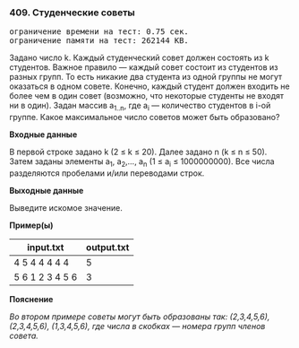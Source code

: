 ### 409. Студенческие советы

<pre>ограничение времени на тест: 0.75 сек.
ограничение памяти на тест: 262144 KB.</pre>

Задано число k. Каждый студенческий совет должен состоять из k студентов. Важное правило — каждый совет состоит из студентов из разных групп. То есть никакие два студента из одной группы не могут оказаться в одном совете.
Конечно, каждый студент должен входить не более чем в один совет (возможно, что некоторые студенты не входят ни в один).
Задан массив a<sub>1..n</sub>, где a<sub>i</sub> — количество студентов в i-ой группе. Какое максимальное число советов может быть образовано?

**Входные данные**

В первой строке задано k (2 ≤ k ≤ 20). Далее задано n (k ≤ n ≤ 50). Затем заданы элементы a<sub>1</sub>, a<sub>2</sub>,..., a<sub>n</sub> (1 ≤ a<sub>i</sub> ≤ 1000000000). Все числа разделяются пробелами и/или переводами строк.

**Выходные данные**

Выведите искомое значение.

**Пример(ы)**

input.txt | output.txt
--- | ---
4 5 4 4 4 4 4  | 5
5 6 1 2 3 4 5 6  | 3 

**Пояснение**

*Во втором примере советы могут быть образованы так: (2,3,4,5,6), (2,3,4,5,6), (1,3,4,5,6), где числа в скобках — номера групп членов совета.*
